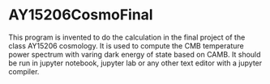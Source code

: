 # AY15206CosmoFinal
This program is invented to do the calculation in the final project of the class AY15206 cosmology. 
It is used to compute the CMB temperature power spectrum with varing dark energy of state based on CAMB.
It should be run in jupyter notebook, jupyter lab or any other text editor with a jupyter compiler.
